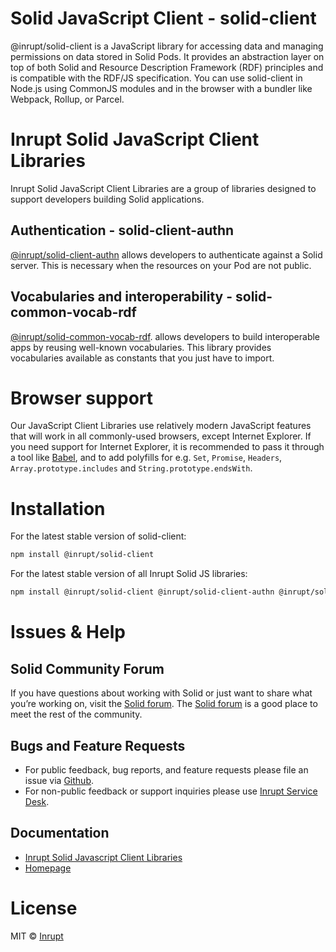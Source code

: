 # Solid JavaScript Client - solid-client
@inrupt/solid-client is a JavaScript library for accessing data and managing permissions on data stored in Solid Pods. It provides an abstraction layer on top of both Solid and Resource Description Framework (RDF) principles and is compatible with the RDF/JS specification. You can use solid-client in Node.js using CommonJS modules and in the browser with a bundler like Webpack, Rollup, or Parcel.

# Inrupt Solid JavaScript Client Libraries
Inrupt Solid JavaScript Client Libraries are a group of libraries designed to support developers building Solid applications.

## Authentication - solid-client-authn
[@inrupt/solid-client-authn](https://github.com/inrupt/solid-client-authn) allows developers to authenticate against a Solid server. This is necessary when the resources on your Pod are not public.

## Vocabularies and interoperability - solid-common-vocab-rdf
[@inrupt/solid-common-vocab-rdf](https://www.npmjs.com/package/@inrupt/solid-common-vocab). allows developers to build interoperable apps by reusing well-known vocabularies. This library provides vocabularies available as constants that you just have to import.

# Browser support
Our JavaScript Client Libraries use relatively modern JavaScript features that will work in all commonly-used browsers, except Internet Explorer. If you need support for Internet Explorer, it is recommended to pass it through a tool like [Babel](https://babeljs.io), and to add polyfills for e.g. `Set`, `Promise`, `Headers`, `Array.prototype.includes` and `String.prototype.endsWith`.

# Installation

For the latest stable version of solid-client:
```bash
npm install @inrupt/solid-client
```

For the latest stable version of all Inrupt Solid JS libraries:
```bash
npm install @inrupt/solid-client @inrupt/solid-client-authn @inrupt/solid-common-vocab
```

# Issues & Help

## Solid Community Forum
If you have questions about working with Solid or just want to share what you’re working on, visit the [Solid forum](https://forum.solidproject.org/). The [Solid forum](https://forum.solidproject.org/) is a good place to meet the rest of the community.

## Bugs and Feature Requests
* For public feedback, bug reports, and feature requests please file an issue via [Github](https://github.com/microsoft/TypeScript/issues).
* For non-public feedback or support inquiries please use [Inrupt Service Desk](https://inrupt.atlassian.net/servicedesk).

## Documentation
*  [Inrupt Solid Javascript Client Libraries](https://docs.inrupt.com/client-libraries/solid-client-js)
*  [Homepage](https://docs.inrupt.com/)


# License

MIT © [Inrupt](https://inrupt.com)
